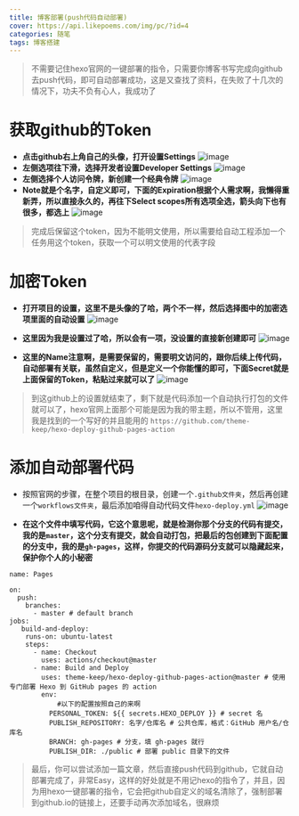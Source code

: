 ```yaml
---
title: 博客部署(push代码自动部署)
cover: https://api.likepoems.com/img/pc/?id=4
categories: 随笔
tags: 博客搭建
---
```





> 不需要记住hexo官网的一键部署的指令，只需要你博客书写完成向github去push代码，即可自动部署成功，这是又查找了资料，在失败了十几次的情况下，功夫不负有心人，我成功了

# 获取github的Token
- **点击github右上角自己的头像，打开设置Settings**
![image](https://lzy-0726-1258536249.cos.ap-beijing.myqcloud.com/thumbnail/%E5%8D%9A%E5%AE%A2%E9%83%A8%E7%BD%B2/1.png?q-sign-algorithm=sha1&q-ak=AKIDLVRIBuUuOtMcgeRVYUIyfDh5h4DA2kGg&q-sign-time=1702015601;8641701929201&q-key-time=1702015601;8641701929201&q-header-list=&q-url-param-list=&q-signature=cab0e6ec93f221ce0bc835e92120b4ea5e0936d5)
- **左侧选项往下滑，选择开发者设置Developer Settings**
![image](https://lzy-0726-1258536249.cos.ap-beijing.myqcloud.com/thumbnail/%E5%8D%9A%E5%AE%A2%E9%83%A8%E7%BD%B2/2.png?q-sign-algorithm=sha1&q-ak=AKIDLVRIBuUuOtMcgeRVYUIyfDh5h4DA2kGg&q-sign-time=1702015724;8641701929324&q-key-time=1702015724;8641701929324&q-header-list=&q-url-param-list=&q-signature=8f9940408302b30c06c51d45e33542da49196758)
- **左侧选择个人访问令牌，新创建一个经典令牌**
![image](https://lzy-0726-1258536249.cos.ap-beijing.myqcloud.com/thumbnail/%E5%8D%9A%E5%AE%A2%E9%83%A8%E7%BD%B2/3.png?q-sign-algorithm=sha1&q-ak=AKIDLVRIBuUuOtMcgeRVYUIyfDh5h4DA2kGg&q-sign-time=1702015871;8641701929471&q-key-time=1702015871;8641701929471&q-header-list=&q-url-param-list=&q-signature=8d7a30f1cb27deb352a80e6e0ee30d40b9173b30)
- **Note就是个名字，自定义即可，下面的Expiration根据个人需求啊，我懒得重新弄，所以直接永久的，再往下Select scopes所有选项全选，箭头向下也有很多，都选上**
![image](https://lzy-0726-1258536249.cos.ap-beijing.myqcloud.com/thumbnail/%E5%8D%9A%E5%AE%A2%E9%83%A8%E7%BD%B2/4.png?q-sign-algorithm=sha1&q-ak=AKIDLVRIBuUuOtMcgeRVYUIyfDh5h4DA2kGg&q-sign-time=1702015973;8641701929573&q-key-time=1702015973;8641701929573&q-header-list=&q-url-param-list=&q-signature=da5bcbad76091540fadb169bdec8ab8e750ee67c)

> 完成后保留这个token，因为不能明文使用，所以需要给自动工程添加一个任务用这个token，获取一个可以明文使用的代表字段

# 加密Token

- **打开项目的设置，这里不是头像的了哈，两个不一样，然后选择图中的加密选项里面的自动设置**
![image](https://lzy-0726-1258536249.cos.ap-beijing.myqcloud.com/thumbnail/%E5%8D%9A%E5%AE%A2%E9%83%A8%E7%BD%B2/5.png?q-sign-algorithm=sha1&q-ak=AKIDLVRIBuUuOtMcgeRVYUIyfDh5h4DA2kGg&q-sign-time=1702016287;8641701929887&q-key-time=1702016287;8641701929887&q-header-list=&q-url-param-list=&q-signature=a33bba21afc36af59ae21870bebb54af47c3f657)

- **这里因为我是设置过了哈，所以会有一项，没设置的直接新创建即可**
![image](https://lzy-0726-1258536249.cos.ap-beijing.myqcloud.com/thumbnail/%E5%8D%9A%E5%AE%A2%E9%83%A8%E7%BD%B2/6.png?q-sign-algorithm=sha1&q-ak=AKIDLVRIBuUuOtMcgeRVYUIyfDh5h4DA2kGg&q-sign-time=1702016373;8641701929973&q-key-time=1702016373;8641701929973&q-header-list=&q-url-param-list=&q-signature=4153f01fe52925ce28c673c1fc2af9f5a408c2ea)

- **这里的Name注意啊，是需要保留的，需要明文访问的，跟你后续上传代码，自动部署有关联，虽然自定义，但是定义一个你能懂的即可，下面Secret就是上面保留的Token，粘贴过来就可以了**
![image](https://lzy-0726-1258536249.cos.ap-beijing.myqcloud.com/thumbnail/%E5%8D%9A%E5%AE%A2%E9%83%A8%E7%BD%B2/7.png?q-sign-algorithm=sha1&q-ak=AKIDLVRIBuUuOtMcgeRVYUIyfDh5h4DA2kGg&q-sign-time=1702016445;8641701930045&q-key-time=1702016445;8641701930045&q-header-list=&q-url-param-list=&q-signature=7d5551bc83e22eb68ffccb550cf9677e00234834)

> 到这github上的设置就结束了，剩下就是代码添加一个自动执行打包的文件就可以了，hexo官网上面那个可能是因为我的带主题，所以不管用，这里我是找到的一个写好的并且能用的 `https://github.com/theme-keep/hexo-deploy-github-pages-action`

# 添加自动部署代码

- 按照官网的步骤，在整个项目的根目录，创建一个`.github文件夹`，然后再创建一个`workflows文件夹`，最后添加咱得自动代码文件`hexo-deploy.yml`
![image](https://lzy-0726-1258536249.cos.ap-beijing.myqcloud.com/thumbnail/%E5%8D%9A%E5%AE%A2%E9%83%A8%E7%BD%B2/8.png?q-sign-algorithm=sha1&q-ak=AKIDLVRIBuUuOtMcgeRVYUIyfDh5h4DA2kGg&q-sign-time=1702016944;8641701930544&q-key-time=1702016944;8641701930544&q-header-list=&q-url-param-list=&q-signature=2beb30b1c7f29c4c9bc427555096f49545790f67)

- **在这个文件中填写代码，它这个意思呢，就是检测你那个分支的代码有提交，我的是`master`，这个分支有提交，就会自动打包，把最后的包创建到下面配置的分支中，我的是`gh-pages`，这样，你提交的代码源码分支就可以隐藏起来，保护你个人的小秘密**
```
name: Pages

on:
  push:
    branches:
      - master # default branch
jobs:
   build-and-deploy:
    runs-on: ubuntu-latest
    steps:
      - name: Checkout
        uses: actions/checkout@master
      - name: Build and Deploy
        uses: theme-keep/hexo-deploy-github-pages-action@master # 使用专门部署 Hexo 到 GitHub pages 的 action
        env:
            #以下的配置按照自己的来啊
          PERSONAL_TOKEN: ${{ secrets.HEXO_DEPLOY }} # secret 名
          PUBLISH_REPOSITORY: 名字/仓库名 # 公共仓库，格式：GitHub 用户名/仓库名
          BRANCH: gh-pages # 分支，填 gh-pages 就行
          PUBLISH_DIR: ./public # 部署 public 目录下的文件
```

> 最后，你可以尝试添加一篇文章，然后直接push代码到github，它就自动部署完成了，非常Easy，这样的好处就是不用记hexo的指令了，并且，因为用hexo一键部署的指令，它会把github自定义的域名清除了，强制部署到github.io的链接上，还要手动再次添加域名，很麻烦




